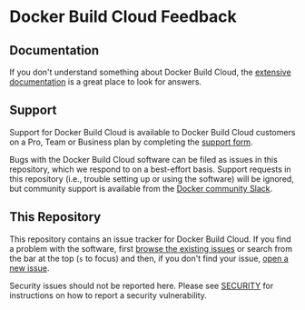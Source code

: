 # Docker Build Cloud Feedback

## Documentation

If you don't understand something about Docker Build Cloud, the [extensive
documentation](https://docs.docker.com/build/cloud/) is a great place
to look for answers.

## Support

Support for Docker Build Cloud is available to Docker Build Cloud customers on a Pro, Team or Business plan
by completing the [support form](https://hub.docker.com/support/contact/).

Bugs with the Docker Build Cloud software can be filed as issues in this repository, which we respond to
on a best-effort basis. Support requests in this repository (i.e., trouble setting up
or using the software) will be ignored, but community support is available from the
[Docker community Slack](https://www.docker.com/docker-community).

## This Repository

This repository contains an issue tracker for Docker Build Cloud. If you find a problem
with the software, first [browse the existing
issues](https://github.com/docker/build-cloud-feedback/issues) or search from the bar
at the top (`s` to focus) and then, if you don't find your issue, [open
a new issue](https://github.com/docker/build-cloud-feedback/issues/new).

Security issues should not be reported here. Please see [SECURITY](security.md) for instructions on how to report a security vulnerability.